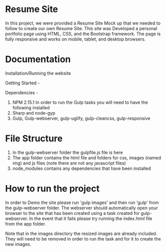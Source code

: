 # Resume Site

In this project, we were provided a Resume Site Mock up that we needed to follow to create our own Resume Site. This site was Developed a personal portfolio page using HTML, CSS, and the Bootstrap framework. The page is fully responsive and works on mobile, tablet, and desktop browsers.

# Documentation

Installation/Running the website

Getting Started -

Dependencies -
1. NPM 2.15.1
In order to run the Gulp tasks you will need to have the following installed 
2. Sharp and node-gyp 
3. Gulp, Gulp-webserver, gulp-uglify, gulp-cleancss, gulp-responsive

# File Structure

1. In the gulp-webserver folder the gulpfile.js file is here
2. The app folder contains the html file and folders for css, images (named img) and js files (note there are not any javascript files)
3. node_modules contains any dependencies that have been installed

# How to run the project
In order to Demo the site please run 'gulp images' and then run 'gulp' from the gulp-webserver folder. The webserver should automatically open your browser to the site that has been created using a task created for gulp-webserver. In the event that it fails please try running the index.html file from the app folder.

Note that in the images directory the resized images are already included. They will need to be removed in order to run the task and for it to create the new images.


